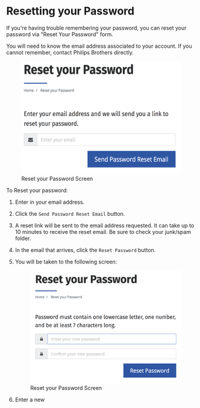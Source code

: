 # Resetting your Password

If you're having trouble remembering your password, you can reset your password via "Reset Your Password" form.

You will need to know the email address associated to your account. If you cannot remember, contact Philips Brothers directly.

<figure>
    <img src="/assets/reset-your-password.png" height="300" />
    <figcaption>Reset your Password Screen</figcaption>
</figure>


To Reset your password:
1. Enter in your email address.
2. Click the `Send Password Reset Email` button.
3. A reset link will be sent to the email address requested. It can take up to 10 minutes to receive the reset email. Be sure to check your junk/spam folder.
4. In the email that arrives, click the `Reset Password` button.
5. You will be taken to the following screen:


    
    
    <figure>
        <img src="/assets/new-password.png" height="300" />
        <figcaption>Reset your Password Screen</figcaption>
    </figure>

    


6. Enter a new


